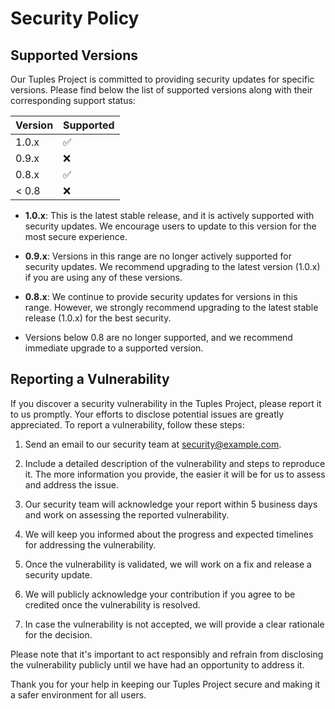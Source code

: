 # Security Policy

## Supported Versions

Our Tuples Project is committed to providing security updates for specific versions. Please find below the list of supported versions along with their corresponding support status:

| Version | Supported          |
| ------- | ------------------ |
| 1.0.x   | :white_check_mark: |
| 0.9.x   | :x:                |
| 0.8.x   | :white_check_mark: |
| < 0.8   | :x:                |

- **1.0.x**: This is the latest stable release, and it is actively supported with security updates. We encourage users to update to this version for the most secure experience.

- **0.9.x**: Versions in this range are no longer actively supported for security updates. We recommend upgrading to the latest version (1.0.x) if you are using any of these versions.

- **0.8.x**: We continue to provide security updates for versions in this range. However, we strongly recommend upgrading to the latest stable release (1.0.x) for the best security.

- Versions below 0.8 are no longer supported, and we recommend immediate upgrade to a supported version.

## Reporting a Vulnerability

If you discover a security vulnerability in the Tuples Project, please report it to us promptly. Your efforts to disclose potential issues are greatly appreciated. To report a vulnerability, follow these steps:

1. Send an email to our security team at [security@example.com](mailto:dhyaandk11@gmail.com).

2. Include a detailed description of the vulnerability and steps to reproduce it. The more information you provide, the easier it will be for us to assess and address the issue.

3. Our security team will acknowledge your report within 5 business days and work on assessing the reported vulnerability.

4. We will keep you informed about the progress and expected timelines for addressing the vulnerability.

5. Once the vulnerability is validated, we will work on a fix and release a security update.

6. We will publicly acknowledge your contribution if you agree to be credited once the vulnerability is resolved.

7. In case the vulnerability is not accepted, we will provide a clear rationale for the decision.

Please note that it's important to act responsibly and refrain from disclosing the vulnerability publicly until we have had an opportunity to address it.

Thank you for your help in keeping our Tuples Project secure and making it a safer environment for all users.
